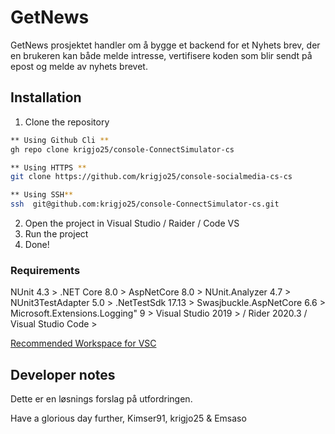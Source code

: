 #   GetNews
GetNews prosjektet handler om å bygge et backend for et Nyhets brev, der en brukeren kan både melde intresse,
vertifisere koden som blir sendt på epost og melde av nyhets brevet.

##  Installation
1. Clone the repository
```sh
** Using Github Cli **
gh repo clone krigjo25/console-ConnectSimulator-cs

** Using HTTPS **
git clone https://github.com/krigjo25/console-socialmedia-cs-cs

** Using SSH**
ssh  git@github.com:krigjo25/console-ConnectSimulator-cs.git

```
2. Open the project in Visual Studio / Raider / Code VS
3. Run the project
4. Done!

### Requirements
NUnit 4.3 >
.NET Core 8.0 >
AspNetCore 8.0 >
NUnit.Analyzer 4.7 >
NUnit3TestAdapter 5.0 >
.NetTestSdk 17.13 >
Swasjbuckle.AspNetCore 6.6 >
Microsoft.Extensions.Logging" 9 >
Visual Studio 2019 > / Rider 2020.3 / Visual Studio Code >

[Recommended Workspace for VSC](https://vscode.dev/profile/github/4c4bde0a91b6c89df4bdfc6f5f022189)


##  Developer notes
Dette er en løsnings forslag på utfordringen.

Have a glorious day further,
Kimser91, krigjo25 & Emsaso